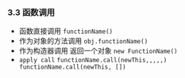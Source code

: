 ### 3.3 函数调用
+ 函数直接调用  `functionName()`
+ 作为对象的方法调用 `obj.functionName()`
+ 作为构造器调用 返回一个对象  `new FunctionName()`
+ `apply call`  `functionName.call(newThis,,,,,)   functionName.call(newThis, [])`
 
